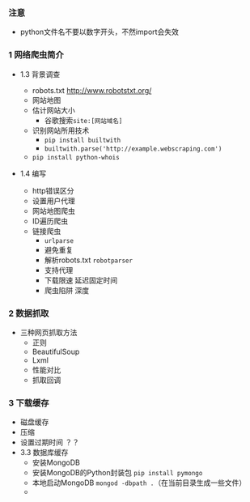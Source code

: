 
### 注意
- python文件名不要以数字开头，不然import会失效


### 1 网络爬虫简介

- 1.3 背景调查
    + robots.txt  http://www.robotstxt.org/
    + 网站地图
    + 估计网站大小
        * 谷歌搜索`site:[网站域名]`
    + 识别网站所用技术 
        * `pip install builtwith`
        * `builtwith.parse('http://example.webscraping.com')`
    + `pip install python-whois`  

- 1.4 编写
    + http错误区分
    + 设置用户代理
    + 网站地图爬虫
    + ID遍历爬虫
    + 链接爬虫
        * `urlparse`
        * 避免重复
        * 解析robots.txt  `robotparser`
        * 支持代理
        * 下载限速  延迟固定时间
        * 爬虫陷阱  深度

### 2 数据抓取
- 三种网页抓取方法
    + 正则
    + BeautifulSoup
    + Lxml
    + 性能对比  
    + 抓取回调

### 3 下载缓存
- 磁盘缓存
- 压缩  
- 设置过期时间 ？？
- 3.3 数据库缓存
    + 安装MongoDB
    + 安装MongoDB的Python封装包 `pip install pymongo`
    + 本地启动MongoDB `mongod -dbpath .`（在当前目录生成一些文件）
    + 




